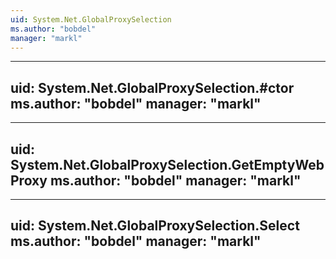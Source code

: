 ```yaml
---
uid: System.Net.GlobalProxySelection
ms.author: "bobdel"
manager: "markl"
---
```


---
uid: System.Net.GlobalProxySelection.#ctor
ms.author: "bobdel"
manager: "markl"
---

---
uid: System.Net.GlobalProxySelection.GetEmptyWebProxy
ms.author: "bobdel"
manager: "markl"
---

---
uid: System.Net.GlobalProxySelection.Select
ms.author: "bobdel"
manager: "markl"
---
